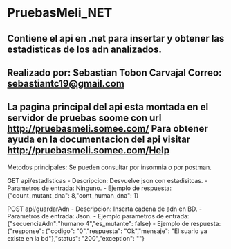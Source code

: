 # PruebasMeli_NET
Contiene el api en .net para insertar y obtener las estadisticas de los adn analizados.
----------------------------------------------------
Realizado por: Sebastian Tobon Carvajal
Correo: sebastiantc19@gmail.com
----------------------------------------------------
La pagina principal del api esta montada en el servidor de pruebas soome con url http://pruebasmeli.somee.com/
Para obtener ayuda en la documentacion del api visitar http://pruebasmeli.somee.com/Help
----------------------------------------------------
Metodos principales: Se pueden consultar por insomnia o por postman.

GET api/estadisticas
	- Descripcion: Desvuelve json con estadisitcas.
	- Parametros de entrada: Ninguno.
	- Ejemplo de respuesta: {"count_mutant_dna": 8,"cont_human_dna": 1}
	
POST api/guardarAdn
	- Descripcion: Inserta cadena de adn en BD.
	- Parametros de entrada: Json.
	- Ejemplo parametros de entrada: {"secuenciaAdn":"humano 4","es_mutante": false}
	- Ejemplo de respuesta: {"response": {"codigo": "0","respuesta": "Ok","mensaje": "El suario ya existe en la bd"},"status": "200","exception": ""}


